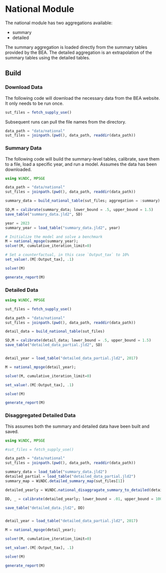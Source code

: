 # National Module

The national module has two aggregations available:

* summary
* detailed

The summary aggregation is loaded directly from the summary tables provided by the BEA. The detailed aggregation is an extrapolation of the summary tables using the detailed tables. 

## Build
### Download Data
The following code will download the necessary data from the BEA website. It only needs to be run once.

```julia
sut_files = fetch_supply_use()
```

Subsequent runs can pull the file names from the directory.

```julia
data_path = "data/national"
sut_files = joinpath.(pwd(), data_path, readdir(data_path))
```



### Summary Data

The following code will build the summary-level tables, calibrate, save them to a file, load a specific year, and run a model. Assumes the data has been downloaded.

```julia
using WiNDC, MPSGE

data_path = "data/national"
sut_files = joinpath.(pwd(), data_path, readdir(data_path))

summary_data = build_national_table(sut_files; aggregation = :summary)

SD,M = calibrate(summary_data; lower_bound = .5, upper_bound = 1.5)
save_table("summary_data.jld2", SD)

year = 2023
summary_year = load_table("summary_data.jld2", year)

# Initialize the model and solve a benchmark
M = national_mpsge(summary_year);
solve!(M, cumulative_iteration_limit=0)

# Set a counterfactual, in this case `Output_tax` to 10%
set_value!.(M[:Output_tax], .1)

solve!(M)

generate_report(M)
```


### Detailed Data

```julia
using WiNDC, MPSGE

sut_files = fetch_supply_use()

data_path = "data/national"
sut_files = joinpath.(pwd(), data_path, readdir(data_path))

detail_data = build_national_table(sut_files)

SD,M = calibrate(detail_data; lower_bound = .5, upper_bound = 1.5)
save_table("detailed_data_partial.jld2", SD)


detail_year = load_table("detailed_data_partial.jld2", 2017)

M = national_mpsge(detail_year);

solve!(M, cumulative_iteration_limit=0)

set_value!.(M[:Output_tax], .1)

solve!(M)

generate_report(M)
```

### Disaggregated Detailed Data
This assumes both the summary and detailed data have been built and saved.

```julia
using WiNDC, MPSGE

#sut_files = fetch_supply_use()

data_path = "data/national"
sut_files = joinpath.(pwd(), data_path, readdir(data_path))

summary_data = load_table("summary_data.jld2")
detailed_partial = load_table("detailed_data_partial.jld2")
summary_map = WiNDC.detailed_summary_map(sut_files[1])

detailed_yearly = WiNDC.national_disaggragate_summary_to_detailed(detailed_partial, summary_data, summary_map)

DD, _ = calibrate(detailed_yearly; lower_bound = .01, upper_bound = 100)

save_table("detailed_data.jld2", DD)


detail_year = load_table("detailed_data_partial.jld2", 2017)

M = national_mpsge(detail_year);

solve!(M, cumulative_iteration_limit=0)

set_value!.(M[:Output_tax], .1)

solve!(M)

generate_report(M)
```
